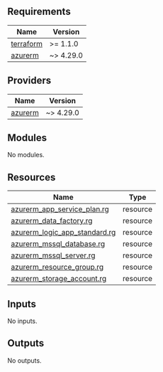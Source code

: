 <!-- BEGIN_TF_DOCS -->
## Requirements

| Name | Version |
|------|---------|
| <a name="requirement_terraform"></a> [terraform](#requirement\_terraform) | >= 1.1.0 |
| <a name="requirement_azurerm"></a> [azurerm](#requirement\_azurerm) | ~> 4.29.0 |

## Providers

| Name | Version |
|------|---------|
| <a name="provider_azurerm"></a> [azurerm](#provider\_azurerm) | ~> 4.29.0 |

## Modules

No modules.

## Resources

| Name | Type |
|------|------|
| [azurerm_app_service_plan.rg](https://registry.terraform.io/providers/hashicorp/azurerm/latest/docs/resources/app_service_plan) | resource |
| [azurerm_data_factory.rg](https://registry.terraform.io/providers/hashicorp/azurerm/latest/docs/resources/data_factory) | resource |
| [azurerm_logic_app_standard.rg](https://registry.terraform.io/providers/hashicorp/azurerm/latest/docs/resources/logic_app_standard) | resource |
| [azurerm_mssql_database.rg](https://registry.terraform.io/providers/hashicorp/azurerm/latest/docs/resources/mssql_database) | resource |
| [azurerm_mssql_server.rg](https://registry.terraform.io/providers/hashicorp/azurerm/latest/docs/resources/mssql_server) | resource |
| [azurerm_resource_group.rg](https://registry.terraform.io/providers/hashicorp/azurerm/latest/docs/resources/resource_group) | resource |
| [azurerm_storage_account.rg](https://registry.terraform.io/providers/hashicorp/azurerm/latest/docs/resources/storage_account) | resource |

## Inputs

No inputs.

## Outputs

No outputs.
<!-- END_TF_DOCS -->